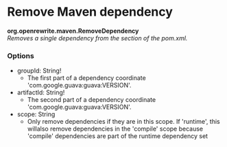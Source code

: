 # Remove Maven dependency

**org.openrewrite.maven.RemoveDependency**  
_Removes a single dependency from the <dependencies> section of the pom.xml._

### Options

* groupId: String!
	* The first part of a dependency coordinate 'com.google.guava:guava:VERSION'.
* artifactId: String!
	* The second part of a dependency coordinate 'com.google.guava:guava:VERSION'.
* scope: String
	* Only remove dependencies if they are in this scope. If 'runtime', this willalso remove dependencies in the 'compile' scope because 'compile' dependencies are part of the runtime dependency set

